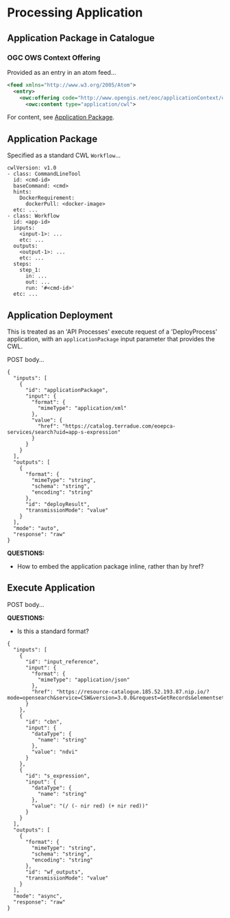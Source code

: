 
# Processing Application

## Application Package in Catalogue

### OGC OWS Context Offering

Provided as an entry in an atom feed...

```xml
<feed xmlns="http://www.w3.org/2005/Atom">
  <entry>
    <owc:offering code="http://www.opengis.net/eoc/applicationContext/cwl">
      <owc:content type="application/cwl">
```

For content, see [Application Package](#application-package).

## Application Package

Specified as a standard CWL `Workflow`...

```
cwlVersion: v1.0
- class: CommandLineTool
  id: <cmd-id>
  baseCommand: <cmd>
  hints:
    DockerRequirement:
      dockerPull: <docker-image>
  etc: ...
- class: Workflow
  id: <app-id>
  inputs:
    <input-1>: ...
    etc: ...
  outputs:
    <output-1>: ...
    etc: ...
  steps:
    step_1:
      in: ...
      out: ...
      run: '#<cmd-id>'
  etc: ...
```

## Application Deployment

This is treated as an 'API Processes' execute request of a 'DeployProcess' application, with an `applicationPackage` input parameter that provides the CWL.

POST body...

```
{
  "inputs": [
    {
      "id": "applicationPackage",
      "input": {
        "format": {
          "mimeType": "application/xml"
        },
        "value": {
          "href": "https://catalog.terradue.com/eoepca-services/search?uid=app-s-expression"
        }
      }
    }
  ],
  "outputs": [
    {
      "format": {
        "mimeType": "string",
        "schema": "string",
        "encoding": "string"
      },
      "id": "deployResult",
      "transmissionMode": "value"
    }
  ],
  "mode": "auto",
  "response": "raw"
}
```

**QUESTIONS:**
* How to embed the application package inline, rather than by href?

## Execute Application

POST body...

**QUESTIONS:**
* Is this a standard format?

```
{
  "inputs": [
    {
      "id": "input_reference",
      "input": {
        "format": {
          "mimeType": "application/json"
        },
        "href": "https://resource-catalogue.185.52.193.87.nip.io/?mode=opensearch&service=CSW&version=3.0.0&request=GetRecords&elementsetname=full&resulttype=results&typenames=csw:Record&recordids=S2B_MSIL2A_20200902T090559_N0214_R050_T34SFH_20200902T113910.SAFE"
      }
    },
    {
      "id": "cbn",
      "input": {
        "dataType": {
          "name": "string"
        },
        "value": "ndvi"
      }
    },
    {
      "id": "s_expression",
      "input": {
        "dataType": {
          "name": "string"
        },
        "value": "(/ (- nir red) (+ nir red))"
      }
    }
  ],
  "outputs": [
    {
      "format": {
        "mimeType": "string",
        "schema": "string",
        "encoding": "string"
      },
      "id": "wf_outputs",
      "transmissionMode": "value"
    }
  ],
  "mode": "async",
  "response": "raw"
}
```

